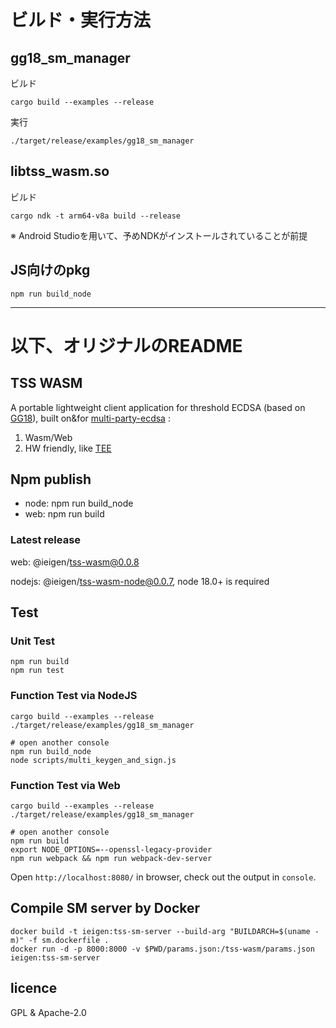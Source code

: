 # ビルド・実行方法

## gg18_sm_manager

ビルド

```shell
cargo build --examples --release
```

実行

```shell
./target/release/examples/gg18_sm_manager
```

## libtss_wasm.so

ビルド
```shell
cargo ndk -t arm64-v8a build --release
```
※ Android Studioを用いて、予めNDKがインストールされていることが前提

## JS向けのpkg

```shell
npm run build_node
```

---

# 以下、オリジナルのREADME

## TSS WASM
A portable lightweight client application for threshold ECDSA (based on [GG18](https://eprint.iacr.org/2019/114.pdf)), built on&for [multi-party-ecdsa](https://github.com/ZenGo-X/multi-party-ecdsa) : 
1) Wasm/Web
2) HW friendly, like [TEE](https://github.com/0xEigenLabs/eigencc)

## Npm publish

* node: npm run build_node
* web: npm run build

### Latest release

web: @ieigen/tss-wasm@0.0.8

nodejs: @ieigen/tss-wasm-node@0.0.7, node 18.0+ is required

## Test

### Unit Test
```
npm run build
npm run test
```

### Function Test via NodeJS
```
cargo build --examples --release
./target/release/examples/gg18_sm_manager

# open another console
npm run build_node
node scripts/multi_keygen_and_sign.js
```

### Function Test via Web

```
cargo build --examples --release
./target/release/examples/gg18_sm_manager

# open another console
npm run build
export NODE_OPTIONS=--openssl-legacy-provider
npm run webpack && npm run webpack-dev-server
```

Open `http://localhost:8080/` in browser, check out the output in `console`.

## Compile SM server by Docker

```
docker build -t ieigen:tss-sm-server --build-arg "BUILDARCH=$(uname -m)" -f sm.dockerfile .
docker run -d -p 8000:8000 -v $PWD/params.json:/tss-wasm/params.json ieigen:tss-sm-server
```

## licence
GPL & Apache-2.0
